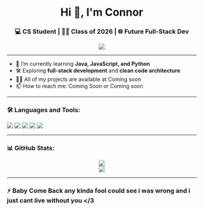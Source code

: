 <!-- Profile README -->

<h1 align="center">Hi 👋, I'm Connor</h1>
<h3 align="center">💻 CS Student | 👨‍🎓 Class of 2026 | 🌐 Future Full-Stack Dev</h3>

<p align="center">
  <img src="https://readme-typing-svg.herokuapp.com?color=00bfff&width=500&lines=Java+%E2%9D%A4%EF%B8%8F+JavaScript+%E2%9D%A4%EF%B8%8F+Python;Learning+never+stops...;Let%27s+build+cool+things+together!" />
</p>

---

- 🌱 I’m currently learning **Java, JavaScript, and Python**
- 🛠️ Exploring **full-stack development** and **clean code architecture**
- 👨‍💻 All of my projects are available at Coming soon
- 📫 How to reach me: Coming Soon or Coming soon

---

### 🛠️ Languages and Tools:
<p align="left">
  <img src="https://img.shields.io/badge/Java-ED8B00?style=for-the-badge&logo=java&logoColor=white"/>
  <img src="https://img.shields.io/badge/Python-3776AB?style=for-the-badge&logo=python&logoColor=white"/>
  <img src="https://img.shields.io/badge/JavaScript-F7DF1E?style=for-the-badge&logo=javascript&logoColor=black"/>
  <img src="https://img.shields.io/badge/Git-F05032?style=for-the-badge&logo=git&logoColor=white"/>
  <img src="https://img.shields.io/badge/VS%20Code-007ACC?style=for-the-badge&logo=visual-studio-code&logoColor=white"/>
</p>

---

### 📊 GitHub Stats:
<p align="center">
  <img src="https://github-readme-stats.vercel.app/api?username=Hawki115&show_icons=true&theme=tokyonight" />
  <br>
  <img src="https://github-readme-streak-stats.herokuapp.com/?user=Hawki115&theme=tokyonight" />
</p>

---

### ⚡ Baby Come Back any kinda fool could see i was wrong and i just cant live without you </3 
